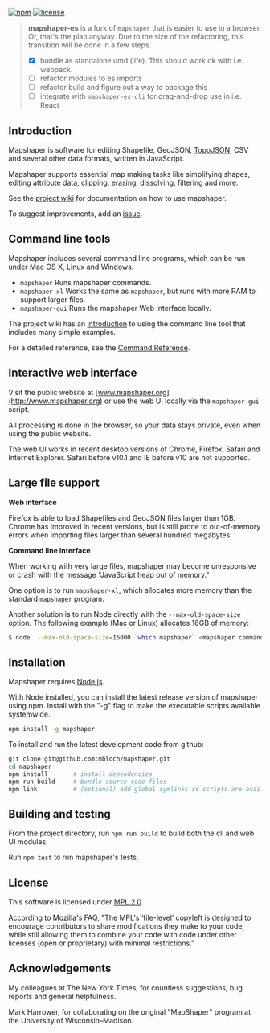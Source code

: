 [![npm](https://img.shields.io/npm/v/mapshaper-es.svg)](https://www.npmjs.com/package/mapshaper-es)
[![license](https://img.shields.io/github/license/danmindru/mapshaper-es.svg)](/LICENSE)

> **mapshaper-es** is a fork of `mapshaper` that is easier to use in a browser.
> Or, that's the plan anyway. Due to the size of the refactoring, this transition will be done in a few steps.
> - [x] bundle as standalone umd (iife). This should work ok with i.e. webpack.
> - [ ] refactor modules to es imports
> - [ ] refactor build and figure out a way to package this
> - [ ] integrate with `mapshaper-es-cli` for drag-and-drop use in i.e. React

## Introduction

Mapshaper is software for editing Shapefile, GeoJSON, [TopoJSON](https://github.com/mbostock/topojson/wiki), CSV and several other data formats, written in JavaScript.

Mapshaper supports essential map making tasks like simplifying shapes, editing attribute data, clipping, erasing, dissolving, filtering and more.

See the [project wiki](https://github.com/mbloch/mapshaper/wiki) for documentation on how to use mapshaper.

To suggest improvements, add an [issue](https://github.com/mbloch/mapshaper/issues).


## Command line tools

Mapshaper includes several command line programs, which can be run under Mac OS X, Linux and Windows.

* `mapshaper` Runs mapshaper commands.
* `mapshaper-xl` Works the same as `mapshaper`, but runs with more RAM to support larger files.
* `mapshaper-gui` Runs the mapshaper Web interface locally.

The project wiki has an [introduction](https://github.com/mbloch/mapshaper/wiki/Introduction-to-the-Command-Line-Tool) to using the command line tool that includes many simple examples.

For a detailed reference, see the [Command Reference](https://github.com/mbloch/mapshaper/wiki/Command-Reference).


## Interactive web interface

Visit the public website at [www.mapshaper.org](http://www.mapshaper.org) or use the web UI locally via the `mapshaper-gui` script.

All processing is done in the browser, so your data stays private, even when using the public website.

The web UI works in recent desktop versions of Chrome, Firefox, Safari and Internet Explorer. Safari before v10.1 and IE before v10 are not supported.


## Large file support

**Web interface**

Firefox is able to load Shapefiles and GeoJSON files larger than 1GB. Chrome has improved in recent versions, but is still prone to out-of-memory errors when importing files larger than several hundred megabytes.

**Command line interface**

When working with very large files, mapshaper may become unresponsive or crash with the message "JavaScript heap out of memory."

One option is to run `mapshaper-xl`, which allocates more memory than the standard `mapshaper` program.

Another solution is to run Node directly with the `--max-old-space-size` option. The following example (Mac or Linux) allocates 16GB of memory:
```bash
$ node  --max-old-space-size=16000 `which mapshaper` <mapshaper commands>
```

## Installation

Mapshaper requires [Node.js](http://nodejs.org).

With Node installed, you can install the latest release version of mapshaper using npm. Install with the "-g" flag to make the executable scripts available systemwide.

```bash
npm install -g mapshaper
```

To install and run the latest development code from github:

```bash
git clone git@github.com:mbloch/mapshaper.git
cd mapshaper
npm install       # install dependencies
npm run build     # bundle source code files
npm link          # (optional) add global symlinks so scripts are available systemwide
```

## Building and testing

From the project directory, run `npm run build` to build both the cli and web UI modules.

Run `npm test` to run mapshaper's tests.

## License

This software is licensed under [MPL 2.0](http://www.mozilla.org/MPL/2.0/).

According to Mozilla's [FAQ](http://www.mozilla.org/MPL/2.0/FAQ.html), "The MPL's ‘file-level’ copyleft is designed to encourage contributors to share modifications they make to your code, while still allowing them to combine your code with code under other licenses (open or proprietary) with minimal restrictions."



## Acknowledgements

My colleagues at The New York Times, for countless suggestions, bug reports and general helpfulness.

Mark Harrower, for collaborating on the original "MapShaper" program at the University of Wisconsin&ndash;Madison.

